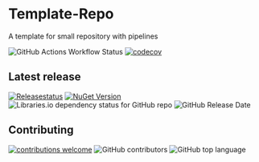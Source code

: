 # Template-Repo
A template for small repository with pipelines

![GitHub Actions Workflow Status](https://github.com/MagmaWorks/Template-Repo/actions/workflows/on-merge-to-main.yml/badge.svg) 
[![codecov](https://codecov.io/gh/MagmaWorks/SectionProperties/graph/badge.svg?token=NNGJVNILV1)](https://codecov.io/gh/MagmaWorks/SectionProperties)


## Latest release
[![Releasestatus](https://github.com/MagmaWorks/Template-Repo/actions/workflows/on-release.yml/badge.svg)](https://github.com/MagmaWorks/Template-Repo/releases)
[![NuGet Version](https://img.shields.io/nuget/v/MagmaWorks.Template-Repo)](https://www.nuget.org/packages/MagmaWorks.Template-Repo)
![Libraries.io dependency status for GitHub repo](https://img.shields.io/librariesio/github/MagmaWorks/Template-Repo)
![GitHub Release Date](https://img.shields.io/github/release-date/MagmaWorks/Template-Repo)


## Contributing 
[![contributions welcome](https://img.shields.io/badge/contributions-welcome-brightgreen.svg?style=flat)](https://github.com/MagmaWorks/Template-Repo/issues)
![GitHub contributors](https://img.shields.io/github/contributors/MagmaWorks/Template-Repo)
![GitHub top language](https://img.shields.io/github/languages/top/MagmaWorks/Template-Repo)
